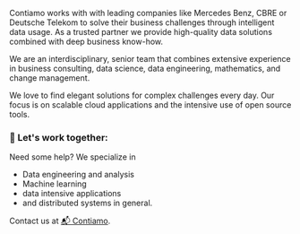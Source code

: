 Contiamo works with with leading companies like Mercedes Benz, CBRE or Deutsche Telekom to solve their business challenges through intelligent data usage. As a trusted partner we provide high-quality data solutions combined with deep business know-how.

We are an interdisciplinary, senior team that combines extensive experience in business consulting, data science, data engineering, mathematics, and change management.

We love to find elegant solutions for complex challenges every day. Our focus is on scalable cloud applications and the intensive use of open source tools.

### 🤝 Let's work together:

Need some help? We specialize in

- Data engineering and analysis
- Machine learning
- data intensive applications
- and distributed systems in general.

Contact us at [📬 Contiamo](mailto:info@contiamo.com).

<!--
**contiamo/contiamo** is a ✨ _special_ ✨ repository because its `README.md` (this file) appears on your GitHub profile.

Here are some ideas to get you started:

- 🔭 I’m currently working on ...
- 🌱 I’m currently learning ...
- 👯 I’m looking to collaborate on ...
- 🤔 I’m looking for help with ...
- 💬 Ask me about ...
- 📫 How to reach me: ...
- 😄 Pronouns: ...
- ⚡ Fun fact: ...
https://unicode.org/emoji/charts/full-emoji-list.html
-->
